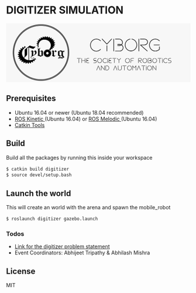 # DIGITIZER SIMULATION
![](../images/logo.jpg)

## Prerequisites
- Ubuntu 16.04 or newer (Ubuntu 18.04 recommended)
- [ROS Kinetic ](http://wiki.ros.org/kinetic/Installation/Ubuntu) (Ubuntu 16.04) or [ROS Melodic ](http://wiki.ros.org/melodic/Installation/Ubuntu) (Ubuntu 16.04)
- [Catkin Tools](https://catkin-tools.readthedocs.io/en/latest/installing.html)


## Build
Build all the packages by running this inside your workspace
```sh
$ catkin build digitizer
$ source devel/setup.bash
```

## Launch the world
This will create an world with the arena and spawn the mobile_robot
```sh
$ roslaunch digitizer gazebo.launch
```

### Todos
 - [Link for the digitizer problem statement](https://drive.google.com/file/d/1TRfSipJfPAEazeUMHq2HEIN2zoGUkVlZ/view)
 - Event Coordinators: Abhijeet Tripathy & Abhilash Mishra

License
----

MIT

